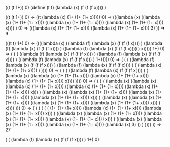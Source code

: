 ((t (t 1+)) 0)
(define (t f)
  (lambda (x) (f (f (f x)))) )

((t (t 1+)) 0) => 
((t (lambda (x) (1+ (1+ (1+ x))))) 0) =>
(((lambda (x) ((lambda (x) (1+ (1+ (1+ x)))) ((lambda (x) (1+ (1+ (1+ x)))) ((lambda (x) (1+ (1+ (1+ x)))) x)))) ) 0) =>
(((lambda (x) (1+ (1+ (1+ x)))) ((lambda (x) (1+ (1+ (1+ x)))) 3) )) => 9


(((t t) 1+) 0) =>
((((lambda (x) ((lambda (f) (lambda (x) (f (f (f x)))) ) ((lambda (f) (lambda (x) (f (f (f x)))) ) ((lambda (f) (lambda (x) (f (f (f x)))) ) x))))) 1+) 0) =>
( ( ( ((lambda (f) (lambda (x) (f (f (f x)))) ) ((lambda (f) (lambda (x) (f (f (f x)))) ) ((lambda (f) (lambda (x) (f (f (f x)))) ) 1+))))) 0) =>
( ( ( ((lambda (f) (lambda (x) (f (f (f x)))) ) ((lambda (f) (lambda (x) (f (f (f x)))) ) ( (lambda (x) (1+ (1+ (1+ x)))) ) )))) 0) =>
( ( ( ((lambda (f) (lambda (x) (f (f (f x)))) ) ( (lambda (x) ((lambda (x) (1+ (1+ (1+ x)))) ((lambda (x) (1+ (1+ (1+ x)))) ((lambda (x) (1+ (1+ (1+ x)))) x)))) )))) 0) =>
( ( ( ( (lambda (x) ((lambda (x) ((lambda (x) (1+ (1+ (1+ x)))) ((lambda (x) (1+ (1+ (1+ x)))) ((lambda (x) (1+ (1+ (1+ x)))) x))) ) ((lambda (x) ((lambda (x) (1+ (1+ (1+ x)))) ((lambda (x) (1+ (1+ (1+ x)))) ((lambda (x) (1+ (1+ (1+ x)))) x))) ) ((lambda (x) ((lambda (x) (1+ (1+ (1+ x)))) ((lambda (x) (1+ (1+ (1+ x)))) ((lambda (x) (1+ (1+ (1+ x)))) x))) ) x)))) ))) 0) =>
( ( ( ( ( ( (1+ (1+ (1+ x)))) ((lambda (x) (1+ (1+ (1+ x)))) ((lambda (x) (1+ (1+ (1+ x)))) x))) ) ((lambda (x) ((lambda (x) (1+ (1+ (1+ x)))) ((lambda (x) (1+ (1+ (1+ x)))) ((lambda (x) (1+ (1+ (1+ x)))) x))) ) ((lambda (x) ((lambda (x) (1+ (1+ (1+ x)))) ((lambda (x) (1+ (1+ (1+ x)))) ((lambda (x) 3) )) ) )))) )) => 27

( ( (lambda (f) (lambda (x) (f (f (f x)))) ) 1+) 0)